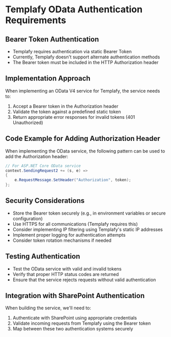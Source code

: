 # Templafy OData Authentication Requirements

## Bearer Token Authentication
- Templafy requires authentication via static Bearer Token
- Currently, Templafy doesn't support alternate authentication methods
- The Bearer token must be included in the HTTP Authorization header

## Implementation Approach
When implementing an OData V4 service for Templafy, the service needs to:

1. Accept a Bearer token in the Authorization header
2. Validate the token against a predefined static token
3. Return appropriate error responses for invalid tokens (401 Unauthorized)

## Code Example for Adding Authorization Header
When implementing the OData service, the following pattern can be used to add the Authorization header:

```csharp
// For ASP.NET Core OData service
context.SendingRequest2 += (s, e) =>
{
    e.RequestMessage.SetHeader("Authorization", token);
};
```

## Security Considerations
- Store the Bearer token securely (e.g., in environment variables or secure configuration)
- Use HTTPS for all communications (Templafy requires this)
- Consider implementing IP filtering using Templafy's static IP addresses
- Implement proper logging for authentication attempts
- Consider token rotation mechanisms if needed

## Testing Authentication
- Test the OData service with valid and invalid tokens
- Verify that proper HTTP status codes are returned
- Ensure that the service rejects requests without valid authentication

## Integration with SharePoint Authentication
When building the service, we'll need to:
1. Authenticate with SharePoint using appropriate credentials
2. Validate incoming requests from Templafy using the Bearer token
3. Map between these two authentication systems securely
